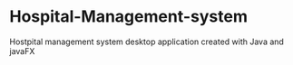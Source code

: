 # Hospital-Management-system

Hostpital management system desktop application
created with Java and javaFX 
